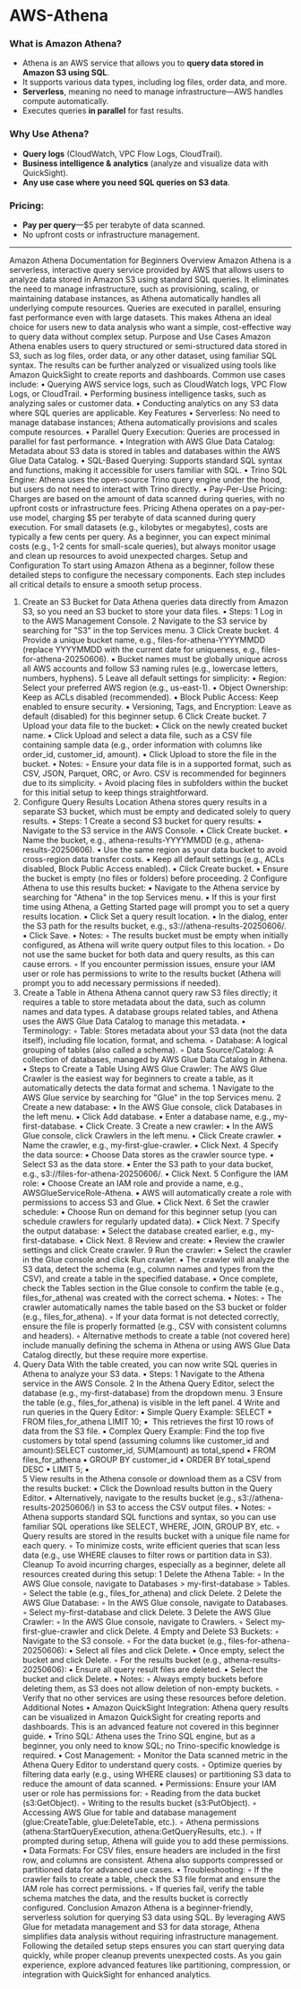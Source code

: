 # AWS-Athena
### What is Amazon Athena?
- Athena is an AWS service that allows you to **query data stored in Amazon S3 using SQL**.  
- It supports various data types, including log files, order data, and more.  
- **Serverless**, meaning no need to manage infrastructure—AWS handles compute automatically.  
- Executes queries **in parallel** for fast results.  

### **Why Use Athena?**  
- **Query logs** (CloudWatch, VPC Flow Logs, CloudTrail).  
- **Business intelligence & analytics** (analyze and visualize data with QuickSight).  
- **Any use case where you need SQL queries on S3 data**.  

### **Pricing:**  
- **Pay per query**—$5 per terabyte of data scanned.  
- No upfront costs or infrastructure management.  

---

Amazon Athena Documentation for Beginners
Overview
Amazon Athena is a serverless, interactive query service provided by AWS that allows users to analyze data stored in Amazon S3 using standard SQL queries. It eliminates the need to manage infrastructure, such as provisioning, scaling, or maintaining database instances, as Athena automatically handles all underlying compute resources. Queries are executed in parallel, ensuring fast performance even with large datasets. This makes Athena an ideal choice for users new to data analysis who want a simple, cost-effective way to query data without complex setup.
Purpose and Use Cases
Amazon Athena enables users to query structured or semi-structured data stored in S3, such as log files, order data, or any other dataset, using familiar SQL syntax. The results can be further analyzed or visualized using tools like Amazon QuickSight to create reports and dashboards. Common use cases include:
	•	Querying AWS service logs, such as CloudWatch logs, VPC Flow Logs, or CloudTrail.
	•	Performing business intelligence tasks, such as analyzing sales or customer data.
	•	Conducting analytics on any S3 data where SQL queries are applicable.
Key Features
	•	Serverless: No need to manage database instances; Athena automatically provisions and scales compute resources.
	•	Parallel Query Execution: Queries are processed in parallel for fast performance.
	•	Integration with AWS Glue Data Catalog: Metadata about S3 data is stored in tables and databases within the AWS Glue Data Catalog.
	•	SQL-Based Querying: Supports standard SQL syntax and functions, making it accessible for users familiar with SQL.
	•	Trino SQL Engine: Athena uses the open-source Trino query engine under the hood, but users do not need to interact with Trino directly.
	•	Pay-Per-Use Pricing: Charges are based on the amount of data scanned during queries, with no upfront costs or infrastructure fees.
Pricing
Athena operates on a pay-per-use model, charging $5 per terabyte of data scanned during query execution. For small datasets (e.g., kilobytes or megabytes), costs are typically a few cents per query. As a beginner, you can expect minimal costs (e.g., 1-2 cents for small-scale queries), but always monitor usage and clean up resources to avoid unexpected charges.
Setup and Configuration
To start using Amazon Athena as a beginner, follow these detailed steps to configure the necessary components. Each step includes all critical details to ensure a smooth setup process.
1. Create an S3 Bucket for Data
Athena queries data directly from Amazon S3, so you need an S3 bucket to store your data files.
	•	Steps:
	1	Log in to the AWS Management Console.
	2	Navigate to the S3 service by searching for "S3" in the top Services menu.
	3	Click Create bucket.
	4	Provide a unique bucket name, e.g., files-for-athena-YYYYMMDD (replace YYYYMMDD with the current date for uniqueness, e.g., files-for-athena-20250606).
	▪	Bucket names must be globally unique across all AWS accounts and follow S3 naming rules (e.g., lowercase letters, numbers, hyphens).
	5	Leave all default settings for simplicity:
	▪	Region: Select your preferred AWS region (e.g., us-east-1).
	▪	Object Ownership: Keep as ACLs disabled (recommended).
	▪	Block Public Access: Keep enabled to ensure security.
	▪	Versioning, Tags, and Encryption: Leave as default (disabled) for this beginner setup.
	6	Click Create bucket.
	7	Upload your data file to the bucket:
	▪	Click on the newly created bucket name.
	▪	Click Upload and select a data file, such as a CSV file containing sample data (e.g., order information with columns like order_id, customer_id, amount).
	▪	Click Upload to store the file in the bucket.
	•	Notes:
	◦	Ensure your data file is in a supported format, such as CSV, JSON, Parquet, ORC, or Avro. CSV is recommended for beginners due to its simplicity.
	◦	Avoid placing files in subfolders within the bucket for this initial setup to keep things straightforward.
2. Configure Query Results Location
Athena stores query results in a separate S3 bucket, which must be empty and dedicated solely to query results.
	•	Steps:
	1	Create a second S3 bucket for query results:
	▪	Navigate to the S3 service in the AWS Console.
	▪	Click Create bucket.
	▪	Name the bucket, e.g., athena-results-YYYYMMDD (e.g., athena-results-20250606).
	▪	Use the same region as your data bucket to avoid cross-region data transfer costs.
	▪	Keep all default settings (e.g., ACLs disabled, Block Public Access enabled).
	▪	Click Create bucket.
	▪	Ensure the bucket is empty (no files or folders) before proceeding.
	2	Configure Athena to use this results bucket:
	▪	Navigate to the Athena service by searching for "Athena" in the top Services menu.
	▪	If this is your first time using Athena, a Getting Started page will prompt you to set a query results location.
	▪	Click Set a query result location.
	▪	In the dialog, enter the S3 path for the results bucket, e.g., s3://athena-results-20250606/.
	▪	Click Save.
	•	Notes:
	◦	The results bucket must be empty when initially configured, as Athena will write query output files to this location.
	◦	Do not use the same bucket for both data and query results, as this can cause errors.
	◦	If you encounter permission issues, ensure your IAM user or role has permissions to write to the results bucket (Athena will prompt you to add necessary permissions if needed).
3. Create a Table in Athena
Athena cannot query raw S3 files directly; it requires a table to store metadata about the data, such as column names and data types. A database groups related tables, and Athena uses the AWS Glue Data Catalog to manage this metadata.
	•	Terminology:
	◦	Table: Stores metadata about your S3 data (not the data itself), including file location, format, and schema.
	◦	Database: A logical grouping of tables (also called a schema).
	◦	Data Source/Catalog: A collection of databases, managed by AWS Glue Data Catalog in Athena.
	•	Steps to Create a Table Using AWS Glue Crawler: The AWS Glue Crawler is the easiest way for beginners to create a table, as it automatically detects the data format and schema.
	1	Navigate to the AWS Glue service by searching for "Glue" in the top Services menu.
	2	Create a new database:
	▪	In the AWS Glue console, click Databases in the left menu.
	▪	Click Add database.
	▪	Enter a database name, e.g., my-first-database.
	▪	Click Create.
	3	Create a new crawler:
	▪	In the AWS Glue console, click Crawlers in the left menu.
	▪	Click Create crawler.
	▪	Name the crawler, e.g., my-first-glue-crawler.
	▪	Click Next.
	4	Specify the data source:
	▪	Choose Data stores as the crawler source type.
	▪	Select S3 as the data store.
	▪	Enter the S3 path to your data bucket, e.g., s3://files-for-athena-20250606/.
	▪	Click Next.
	5	Configure the IAM role:
	▪	Choose Create an IAM role and provide a name, e.g., AWSGlueServiceRole-Athena.
	▪	AWS will automatically create a role with permissions to access S3 and Glue.
	▪	Click Next.
	6	Set the crawler schedule:
	▪	Choose Run on demand for this beginner setup (you can schedule crawlers for regularly updated data).
	▪	Click Next.
	7	Specify the output database:
	▪	Select the database created earlier, e.g., my-first-database.
	▪	Click Next.
	8	Review and create:
	▪	Review the crawler settings and click Create crawler.
	9	Run the crawler:
	▪	Select the crawler in the Glue console and click Run crawler.
	▪	The crawler will analyze the S3 data, detect the schema (e.g., column names and types from the CSV), and create a table in the specified database.
	▪	Once complete, check the Tables section in the Glue console to confirm the table (e.g., files_for_athena) was created with the correct schema.
	•	Notes:
	◦	The crawler automatically names the table based on the S3 bucket or folder (e.g., files_for_athena).
	◦	If your data format is not detected correctly, ensure the file is properly formatted (e.g., CSV with consistent columns and headers).
	◦	Alternative methods to create a table (not covered here) include manually defining the schema in Athena or using AWS Glue Data Catalog directly, but these require more expertise.
4. Query Data
With the table created, you can now write SQL queries in Athena to analyze your S3 data.
	•	Steps:
	1	Navigate to the Athena service in the AWS Console.
	2	In the Athena Query Editor, select the database (e.g., my-first-database) from the dropdown menu.
	3	Ensure the table (e.g., files_for_athena) is visible in the left panel.
	4	Write and run queries in the Query Editor:
	▪	Simple Query Example: SELECT * FROM files_for_athena LIMIT 10;
	▪	 This retrieves the first 10 rows of data from the S3 file.
	▪	Complex Query Example: Find the top five customers by total spend (assuming columns like customer_id and amount):SELECT customer_id, SUM(amount) as total_spend
	▪	FROM files_for_athena
	▪	GROUP BY customer_id
	▪	ORDER BY total_spend DESC
	▪	LIMIT 5;
	▪	
	5	View results in the Athena console or download them as a CSV from the results bucket:
	▪	Click the Download results button in the Query Editor.
	▪	Alternatively, navigate to the results bucket (e.g., s3://athena-results-20250606/) in S3 to access the CSV output files.
	•	Notes:
	◦	Athena supports standard SQL functions and syntax, so you can use familiar SQL operations like SELECT, WHERE, JOIN, GROUP BY, etc.
	◦	Query results are stored in the results bucket with a unique file name for each query.
	◦	To minimize costs, write efficient queries that scan less data (e.g., use WHERE clauses to filter rows or partition data in S3).
Cleanup
To avoid incurring charges, especially as a beginner, delete all resources created during this setup:
	1	Delete the Athena Table:
	◦	In the AWS Glue console, navigate to Databases > my-first-database > Tables.
	◦	Select the table (e.g., files_for_athena) and click Delete.
	2	Delete the AWS Glue Database:
	◦	In the AWS Glue console, navigate to Databases.
	◦	Select my-first-database and click Delete.
	3	Delete the AWS Glue Crawler:
	◦	In the AWS Glue console, navigate to Crawlers.
	◦	Select my-first-glue-crawler and click Delete.
	4	Empty and Delete S3 Buckets:
	◦	Navigate to the S3 console.
	◦	For the data bucket (e.g., files-for-athena-20250606):
	▪	Select all files and click Delete.
	▪	Once empty, select the bucket and click Delete.
	◦	For the results bucket (e.g., athena-results-20250606):
	▪	Ensure all query result files are deleted.
	▪	Select the bucket and click Delete.
	•	Notes:
	◦	Always empty buckets before deleting them, as S3 does not allow deletion of non-empty buckets.
	◦	Verify that no other services are using these resources before deletion.
Additional Notes
	•	Amazon QuickSight Integration: Athena query results can be visualized in Amazon QuickSight for creating reports and dashboards. This is an advanced feature not covered in this beginner guide.
	•	Trino SQL: Athena uses the Trino SQL engine, but as a beginner, you only need to know SQL; no Trino-specific knowledge is required.
	•	Cost Management:
	◦	Monitor the Data scanned metric in the Athena Query Editor to understand query costs.
	◦	Optimize queries by filtering data early (e.g., using WHERE clauses) or partitioning S3 data to reduce the amount of data scanned.
	•	Permissions: Ensure your IAM user or role has permissions for:
	◦	Reading from the data bucket (s3:GetObject).
	◦	Writing to the results bucket (s3:PutObject).
	◦	Accessing AWS Glue for table and database management (glue:CreateTable, glue:DeleteTable, etc.).
	◦	Athena permissions (athena:StartQueryExecution, athena:GetQueryResults, etc.).
	◦	If prompted during setup, Athena will guide you to add these permissions.
	•	Data Formats: For CSV files, ensure headers are included in the first row, and columns are consistent. Athena also supports compressed or partitioned data for advanced use cases.
	•	Troubleshooting:
	◦	If the crawler fails to create a table, check the S3 file format and ensure the IAM role has correct permissions.
	◦	If queries fail, verify the table schema matches the data, and the results bucket is correctly configured.
Conclusion
Amazon Athena is a beginner-friendly, serverless solution for querying S3 data using SQL. By leveraging AWS Glue for metadata management and S3 for data storage, Athena simplifies data analysis without requiring infrastructure management. Following the detailed setup steps ensures you can start querying data quickly, while proper cleanup prevents unexpected costs. As you gain experience, explore advanced features like partitioning, compression, or integration with QuickSight for enhanced analytics.
